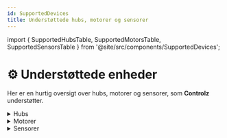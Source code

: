 ```yaml
---
id: SupportedDevices
title: Understøttede hubs, motorer og sensorer
---
```


import { SupportedHubsTable, SupportedMotorsTable, SupportedSensorsTable } from '@site/src/components/SupportedDevices';

# ⚙️ Understøttede enheder

Her er en hurtig oversigt over hubs, motorer og sensorer, som **Controlz** understøtter.

<details>
<summary>Hubs</summary>
<SupportedHubsTable />
</details>

<details>
<summary>Motorer</summary>
<SupportedMotorsTable />
</details>

<details>
<summary>Sensorer</summary>
<SupportedSensorsTable />
</details>